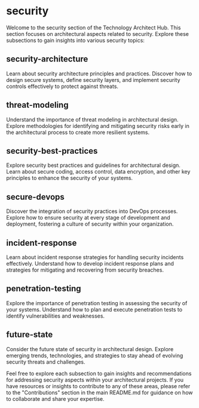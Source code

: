 # security

Welcome to the security section of the Technology Architect Hub. This section focuses on architectural aspects related to security. Explore these subsections to gain insights into various security topics:

## security-architecture

Learn about security architecture principles and practices. Discover how to design secure systems, define security layers, and implement security controls effectively to protect against threats.

## threat-modeling

Understand the importance of threat modeling in architectural design. Explore methodologies for identifying and mitigating security risks early in the architectural process to create more resilient systems.

## security-best-practices

Explore security best practices and guidelines for architectural design. Learn about secure coding, access control, data encryption, and other key principles to enhance the security of your systems.

## secure-devops

Discover the integration of security practices into DevOps processes. Explore how to ensure security at every stage of development and deployment, fostering a culture of security within your organization.

## incident-response

Learn about incident response strategies for handling security incidents effectively. Understand how to develop incident response plans and strategies for mitigating and recovering from security breaches.

## penetration-testing

Explore the importance of penetration testing in assessing the security of your systems. Understand how to plan and execute penetration tests to identify vulnerabilities and weaknesses.

## future-state

Consider the future state of security in architectural design. Explore emerging trends, technologies, and strategies to stay ahead of evolving security threats and challenges.

Feel free to explore each subsection to gain insights and recommendations for addressing security aspects within your architectural projects. If you have resources or insights to contribute to any of these areas, please refer to the "Contributions" section in the main README.md for guidance on how to collaborate and share your expertise.